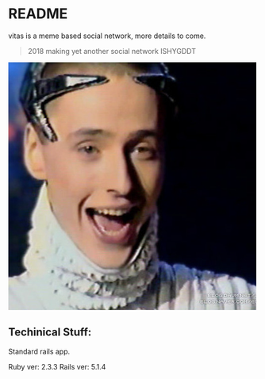 # README

vitas is a meme based social network, more details to come.

>2018
>making yet another social network
>ISHYGDDT

![[](https://www.youtube.com/watch?v=KyX5iM9RFjU)](vitas.jpg "This is where the codename comes from")

## Techinical Stuff:
Standard rails app.

Ruby ver: 2.3.3
Rails ver: 5.1.4
